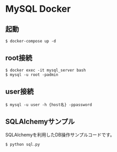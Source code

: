 # MySQL Docker

## 起動
```
$ docker-compose up -d
```

## root接続
```
$ docker exec -it mysql_server bash
$ mysql -u root -padmin
```

## user接続
```
$ mysql -u user -h {host名} -ppassword
```

## SQLAlchemyサンプル
SQLAlchemyを利用したDB操作サンプルコードです。  

```
$ python sql.py
```